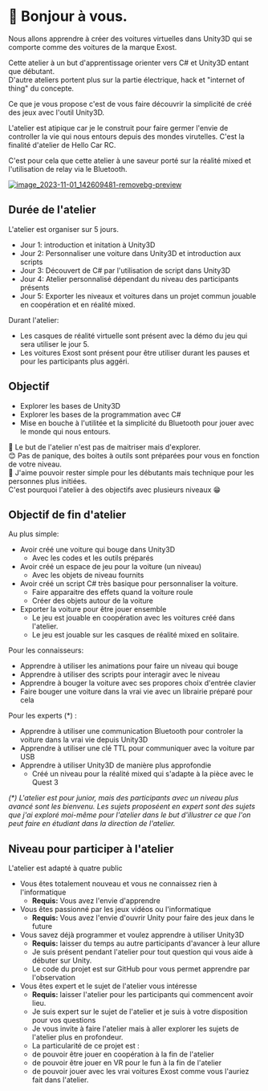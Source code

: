 
# 🙌 Bonjour à vous.

Nous allons apprendre à créer des voitures virtuelles dans Unity3D qui se comporte comme des voitures de la marque Exost.

Cette atelier à un but d'apprentissage orienter vers C# et Unity3D entant que débutant.  
D'autre ateliers portent plus sur la partie électrique, hack et "internet of thing" du concepte.  

Ce que je vous propose c'est de vous faire découvrir la simplicité de créé des jeux avec l'outil Unity3D.

L'atelier est atipique car je le construit pour faire germer l'envie de controller la vie qui nous entours depuis des mondes virutelles.
C'est la finalité d'atelier de Hello Car RC.

C'est pour cela que cette atelier à une saveur porté sur la réalité mixed et l'utilisation de relay via le Bluetooth.


[![image_2023-11-01_142609481-removebg-preview](https://github.com/EloiStree/HelloCarRC/assets/20149493/bc2c47b3-9094-4de9-9ede-b6926800119e)](https://amzn.to/46TTSzI)

## Durée de l'atelier

L'atelier est organiser sur 5 jours.
- Jour 1: introduction et initation à Unity3D
- Jour 2: Personnaliser une voiture dans Unity3D et introduction aux scripts
- Jour 3: Découvert de C# par l'utilisation de script dans Unity3D
- Jour 4: Atelier personnalisé dépendant du niveau des participants présents
- Jour 5: Exporter les niveaux et voitures dans un projet commun jouable en coopération et en réalité mixed.

Durant l'atelier:
- Les casques de réalité virtuelle sont présent avec la démo du jeu qui sera utiliser le jour 5.
- Les voitures Exost sont présent pour être utiliser durant les pauses et pour les participants plus aggéri.
  
## Objectif 
- Explorer les bases de Unity3D
- Explorer les bases de la programmation avec C#
- Mise en bouche à l'utilitée et la simplicité du Bluetooth pour jouer avec le monde qui nous entours.

🎯 Le but de l'atelier n'est pas de maitriser mais d'explorer.  
😊 Pas de panique, des boites à outils sont préparées pour vous en fonction de votre niveau.  
🚨 J'aime pouvoir rester simple pour les débutants mais technique pour les personnes plus initiées.    
C'est pourquoi l'atelier à des objectifs avec plusieurs niveaux 😁  


## Objectif de fin d'atelier

Au plus simple: 
- Avoir créé une voiture qui bouge dans Unity3D
  - Avec les codes et les outils préparés 
- Avoir créé un espace de jeu pour la voiture (un niveau)
  - Avec les objets de niveau fournits 
- Avoir créé un script C# très basique pour personnaliser la voiture.
  - Faire apparaitre des effets quand la voiture roule
  - Créer des objets autour de la voiture
- Exporter la voiture pour être jouer ensemble
  - Le jeu est jouable en coopération avec les voitures créé dans l'atelier.
  - Le jeu est jouable sur les casques de réalité mixed en solitaire.  

Pour les connaisseurs:
- Apprendre à utiliser les animations pour faire un niveau qui bouge
- Apprendre à utiliser des scripts pour interagir avec le niveau
- Apprendre à bouger la voiture avec ses propores choix d'entrée clavier
- Faire bouger une voiture dans la vrai vie avec un librairie préparé pour cela

Pour les experts (*) :
- Apprendre à utiliser une communication Bluetooth pour controler la voiture dans la vrai vie depuis Unity3D
- Apprendre à utiliser une clé TTL pour communiquer avec la voiture par USB
- Apprendre à utiliser Unity3D de manière plus approfondie
   - Créé un niveau pour la réalité mixed qui s'adapte à la pièce avec le Quest 3

_(*) L'atelier est pour junior, mais des participants avec un niveau plus avancé sont les bienvenu. Les sujets proposéent en expert sont des sujets que j'ai exploré moi-même pour l'atelier dans le but d'illustrer ce que l'on peut faire en étudiant dans la direction de l'atelier._


## Niveau pour participer à l'atelier

L'atelier est adapté à quatre public
- Vous êtes totalement nouveau et vous ne connaissez rien à l'informatique
  - **Requis:** Vous avez l'envie d'apprendre 
- Vous êtes passionné par les jeux vidéos ou l'informatique
  - **Requis:** Vous avez l'envie d'ouvrir Unity pour faire des jeux dans le future
- Vous savez déjà programmer et voulez apprendre à utiliser Unity3D
  - **Requis:** laisser du temps au autre participants d'avancer à leur allure
  - Je suis présent pendant l'atelier pour tout question qui vous aide à débuter sur Unity.
  - Le code du projet est sur GitHub pour vous permet apprendre par l'observation 
- Vous êtes expert et le sujet de l'atelier vous intéresse
  - **Requis:** laisser l'atelier pour les participants qui commencent avoir lieu.
  - Je suis expert sur le sujet de l'atelier et je suis à votre disposition pour vos questions
  - Je vous invite à faire l'atelier mais à aller explorer les sujets de l'atelier plus en profondeur. 
  -  La particularité de ce projet est :
    - de pouvoir être jouer en coopération à la fin de l'atelier
    - de pouvoir être jouer en VR pour le fun à la fin de l'atelier
    - de pouvoir jouer avec les vrai voitures Exost comme vous l'auriez fait dans l'atelier.

  
